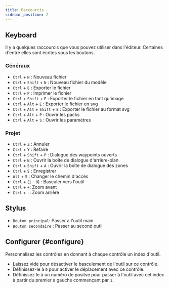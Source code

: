 ```yaml
---
title: Raccourcis
sidebar_position: 2
---
```


## Keyboard

Il y a quelques raccourcis que vous pouvez utiliser dans l'éditeur.
Certaines d'entre elles sont écrites sous les boutons.

### Généraux

- `Ctrl` + `N` : Nouveau fichier
- `Ctrl` + `Shift` + `N` : Nouveau fichier du modèle
- `Ctrl` + `E` : Exporter le fichier
- `Ctrl` + `P` : Imprimer le fichier
- `Ctrl` + `Shift` + `E` : Exporter le fichier en tant qu'image
- `Ctrl` + `Alt` + `E` : Exporter le fichier en svg
- `Ctrl` + `Alt` + `Shift` + `E` : Exporter le fichier au format svg
- `Ctrl` + `Alt` + `P` : Ouvrir les packs
- `Ctrl` + `Alt` + `S` : Ouvrir les paramètres

### Projet

- `Ctrl` + `Z` : Annuler
- `Ctrl` + `Y` : Refaire
- `Ctrl` + `Shift` + `P` : Dialogue des waypoints ouverts
- `Ctrl` + `B` : Ouvrir la boîte de dialogue d'arrière-plan
- `Ctrl` + `Shift` + `A` : Ouvrir la boîte de dialogue des zones
- `Ctrl` + `S` : Enregistrer
- `Alt` + `S` : Changer le chemin d'accès
- `Ctrl` + (`1` - `0`) : Basculer vers l'outil
- `Ctrl` + `+`: Zoom avant
- `Ctrl` + `-`: Zoom arrière

## Stylus

- `Bouton principal`: Passer à l'outil main
- `Bouton secondaire` : Passer au second outil

## Configurer {#configure}

Personnalisez les contrôles en donnant à chaque contrôle un index d'outil.

- Laissez vide pour désactiver le basculement de l'outil sur ce contrôle.
- Définissez-le à `0` pour activer le déplacement avec ce contrôle.
- Définissez le à un numéro de positve pour passer à l'outil avec cet index à partir du premier à gauche commençant par `1`.
